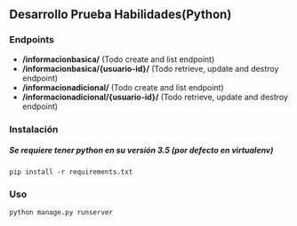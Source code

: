 ## Desarrollo Prueba Habilidades(Python)

### Endpoints

* **/informacionbasica/** (Todo create and list endpoint)
* **/informacionbasica/{usuario-id}/** (Todo retrieve, update and destroy endpoint)
* **/informacionadicional/** (Todo create and list endpoint)
* **/informacionadicional/{usuario-id}/** (Todo retrieve, update and destroy endpoint)

### Instalación

##### Se requiere tener python en su versión 3.5 (por defecto en virtualenv)

    pip install -r requirements.txt

### Uso

    python manage.py runserver

